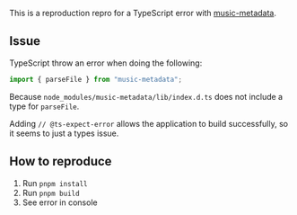 This is a reproduction repro for a TypeScript error with [music-metadata](https://github.com/Borewit/music-metadata).

## Issue

TypeScript throw an error when doing the following:

```ts
import { parseFile } from "music-metadata";
```

Because `node_modules/music-metadata/lib/index.d.ts` does not include a type for `parseFile`.

Adding `// @ts-expect-error` allows the application to build successfully, so it seems to just a types issue.

## How to reproduce

1. Run `pnpm install`
1. Run `pnpm build`
1. See error in console
